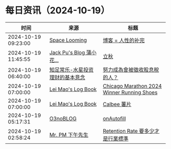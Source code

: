 ﻿# 每日资讯（2024-10-19）

|时间|来源|标题|
|---|---|---|
|2024-10-19 09:23:00|[Space Looming](http://yibie.github.io/index.xml)|[博客 = 人性的补完](https://www.gtdstudy.com/posts/blog-the-complementation-of-humanity/)|
|2024-10-19 11:45:55|[Jack Pu's Blog 蒲小花...](https://www.jackpu.com/rss/)|[立秋](https://www.jackpu.com/li-qiu-5/)|
|2024-10-19 06:40:00|[知足常乐-水星投资理财的基本意念](http://mercurychong.blogspot.com/feeds/posts/default)|[努力成為會被徵收股息稅的人？](http://mercurychong.blogspot.com/2024/10/blog-post_18.html)|
|2024-10-19 07:00:00|[Lei Mao's Log Book](https://leimao.github.io/atom.xml)|[Chicago Marathon 2024 Winner Running Shoes](https://leimao.github.io/blog/Chicago-Marathon-2024-Winner-Running-Shoes/)|
|2024-10-19 07:00:00|[Lei Mao's Log Book](https://leimao.github.io/atom.xml)|[Calbee 薯片](https://leimao.github.io/essay/Calbee-%E8%96%AF%E7%89%87/)|
|2024-10-19 05:17:31|[O3noBLOG](https://feeds.feedburner.com/othree)|[onAutofill](https://blog.othree.net/log/2024/10/19/onautofill/)|
|2024-10-19 02:58:24|[Mr. PM 下午先生](http://feeds.feedburner.com/pmmustknow)|[Retention Rate 要多少才是行業標準](https://mrpm.cc/?p=1680)|

